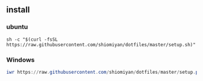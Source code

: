 ## install

### ubuntu

```shell
sh -c "$(curl -fsSL https://raw.githubusercontent.com/shiomiyan/dotfiles/master/setup.sh)"
```

### Windows

```powershell
iwr https://raw.githubusercontent.com/shiomiyan/dotfiles/master/setup.ps1 -useb | iex
```

